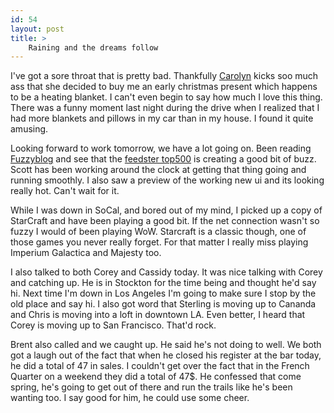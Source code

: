 ```yaml
---
id: 54
layout: post
title: >
    Raining and the dreams follow
---
```


I've got a sore throat that is pretty bad. Thankfully <a href="http://carolyn.socklabs.com/">Carolyn</a> kicks soo much ass that she decided to buy me an early christmas present which happens to be a heating blanket. I can't even begin to say how much I love this thing. There was a funny moment last night during the drive when I realized that I had more blankets and pillows in my car than in my house. I found it quite amusing.

Looking forward to work tomorrow, we have a lot going on. Been reading <a href="http://fuzzyblog.wordpress.com">Fuzzyblog</a> and see that the <a href="http://top500.feedster.com/">feedster top500</a> is creating a good bit of buzz. Scott has been working around the clock at getting that thing going and running smoothly. I also saw a preview of the working new ui and its looking really hot. Can't wait for it.

While I was down in SoCal, and bored out of my mind, I picked up a copy of StarCraft and have been playing a good bit. If the net connection wasn't so fuzzy I would of been playing WoW. Starcraft is a classic though, one of those games you never really forget. For that matter I really miss playing Imperium Galactica and Majesty too.

I also talked to both Corey and Cassidy today. It was nice talking with Corey and catching up. He is in Stockton for the time being and thought he'd say hi. Next time I'm down in Los Angeles I'm going to make sure I stop by the old place and say hi. I also got word that Sterling is moving up to Cananda and Chris is moving into a loft in downtown LA. Even better, I heard that Corey is moving up to San Francisco. That'd rock.

Brent also called and we caught up. He said he's not doing to well. We both got a laugh out of the fact that when he closed his register at the bar today, he did a total of 47 in sales. I couldn't get over the fact that in the French Quarter on a weekend they did a total of 47$. He confessed that come spring, he's going to get out of there and run the trails like he's been wanting too. I say good for him, he could use some cheer.
